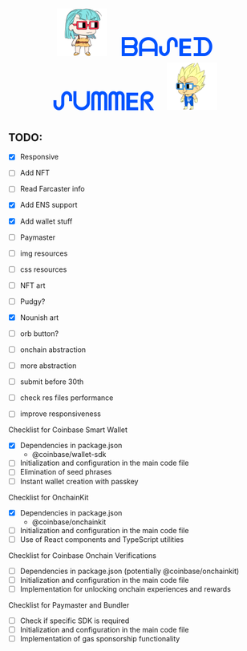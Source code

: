 <h1 align="center">
  <img src="./public/img/bulmita.png" alt="Bulmita" style="width: 100px; height: auto; margin-right: 20px;" />
  <a href="https://basedsummer.vercel.app/" style="color: #0052FF; font-size: 48px; text-decoration: none;"><strong>ᗷᗩᔑEᗪ ᔑᑌᗰᗰEᖇ</strong></a>
  <img src="./public/img/vgtbase.png" alt="VGT Base" style="width: 100px; height: auto; margin-left: 20px;" />
</h1>

<h2>TODO:</h2>

- [x] Responsive
- [ ] Add NFT
- [ ] Read Farcaster info
- [x] Add ENS support
- [x] Add wallet stuff
- [ ] Paymaster
- [ ] img resources
- [ ] css resources
- [ ] NFT art
- [ ] Pudgy?
- [X] Nounish art
- [ ] orb button?
- [ ] onchain abstraction
- [ ] more abstraction
- [ ] submit before 30th
- [ ] check res files performance
- [ ] improve responsiveness


Checklist for Coinbase Smart Wallet
- [x] Dependencies in package.json
  - @coinbase/wallet-sdk
- [ ] Initialization and configuration in the main code file
- [ ] Elimination of seed phrases
- [ ] Instant wallet creation with passkey

Checklist for OnchainKit
- [x] Dependencies in package.json
  - @coinbase/onchainkit
- [ ] Initialization and configuration in the main code file
- [ ] Use of React components and TypeScript utilities

Checklist for Coinbase Onchain Verifications
- [ ] Dependencies in package.json (potentially @coinbase/onchainkit)
- [ ] Initialization and configuration in the main code file
- [ ] Implementation for unlocking onchain experiences and rewards

Checklist for Paymaster and Bundler
- [ ] Check if specific SDK is required
- [ ] Initialization and configuration in the main code file
- [ ] Implementation of gas sponsorship functionality
